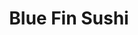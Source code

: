 ---
layout: place
title: "Blue Fin Sushi"
permalink: /washington/bellingham/blue-fin-sushi.html
stateAbbr: WA
stateName: Washington
cityName: Bellingham
place_id: ChIJG7vIOMWjhVQRfE5HH3J8n9I
photos:
  - name: >-
      places/ChIJG7vIOMWjhVQRfE5HH3J8n9I/photos/AeeoHcKRJQ2X-fKYnmXAXK-M46sE-x_3JxSkgfuEdPmUfM3WavoQgZ4RXQryeit2hqCsbBMEvZXzlcjZx1FLSQ7SUD8QKyBudNEUCTvBu_TfwqSJTV_SADeTWnhaSzkZrcNy4jAOfMOnu9fGYF2wenZMoz6vt8mLFKqZOImPivG9E8kpB0defcZsJMQPZ-9fn1LpoPCkhv4cZ9HTjjs4wX1YGH3dT5eZSQ42kxZagDJy2Pey_3YqulkQI1bjiluDcKhvPQweMNVg-T3sXQtUVx9vMdy8gK4wNsuN4owzb73GnFJw2nk7pOx8P3ONJoxmdXcioiJHGlJht2al21Hhe1GPFORfEk4j1qQHlq9EoqzpRkpjVIjYq3oCE7iY3N2teCzHRCb9JVxduqNYDXDeCTUkOJ5nYLhhZlCxOG6HwMjsjj8FGILW
    widthPx: 3000
    heightPx: 2950
    authorAttributions:
      - displayName: Craig Wear
        uri: https://maps.google.com/maps/contrib/103569110260729299824
        photoUri: >-
          https://lh3.googleusercontent.com/a/ACg8ocIMOBs6_g0u8QFytsAymfHsn3H5uYNxi-opDmKMJ3juBkywYthj=s100-p-k-no-mo
    flagContentUri: >-
      https://www.google.com/local/imagery/report/?cb_client=maps_api_places.places_api&image_key=!1e10!2sCIHM0ogKEICAgIC9hNv8uAE&hl=en-US
    googleMapsUri: >-
      https://www.google.com/maps/place//data=!3m4!1e2!3m2!1sCIHM0ogKEICAgIC9hNv8uAE!2e10!4m2!3m1!1s0x5485a3c538c8bb1b:0xd29f7c721f474e7c
  - name: >-
      places/ChIJG7vIOMWjhVQRfE5HH3J8n9I/photos/AeeoHcJMIb0L4pjLcOxDdRY0bKFIQIEe0U_J5H5b4j3A4Me31jGe8hBdZddsGpewwUYnfkF9n2ETyWR8gkH-ZqUrG07uBfOMfbNa40Ruat1eIvIvxSCkkk0dIfBYcwMcTcnMqhovRa5doOnTpHvwYkmm7YFs_ntmRkaC5uf-3nLrvWMAiUFr1Id9Q-Bt0DT8EzRoo-F6n-7AliyNILpIorJJVOyEdT9yXX_IN3aql2JmRYHkDg52aLRRd0RRt8uJYEPehalbXsGHsrjxee1l0EuxFtSJ4oqbty4f6gQ5uDmDP8oUjQ
    widthPx: 2048
    heightPx: 1536
    authorAttributions:
      - displayName: Blue Fin Sushi
        uri: https://maps.google.com/maps/contrib/103883480770383476353
        photoUri: >-
          https://lh3.googleusercontent.com/a-/ALV-UjWIBI2dfup1-9oHS4qbDKmqlgTB2YmDMh34ytQ12MANeisnsMY=s100-p-k-no-mo
    flagContentUri: >-
      https://www.google.com/local/imagery/report/?cb_client=maps_api_places.places_api&image_key=!1e10!2sAF1QipMwek_ZB0KiZ1OT71tOi3uK4FNqgBZQC7QuDKhw&hl=en-US
    googleMapsUri: >-
      https://www.google.com/maps/place//data=!3m4!1e2!3m2!1sAF1QipMwek_ZB0KiZ1OT71tOi3uK4FNqgBZQC7QuDKhw!2e10!4m2!3m1!1s0x5485a3c538c8bb1b:0xd29f7c721f474e7c
  - name: >-
      places/ChIJG7vIOMWjhVQRfE5HH3J8n9I/photos/AeeoHcLIcD2BBaVCuFLEXhoMQlWSBO5GmOBGVZ4t01HJ-Lz2OIbnOOJYucKm8v2kBj_zZAjkg1xRyQtCyzcAMEII7t1tqW0eZBLLElh6v6ae9ajsgJSYinpFeLLesZO6VqOHZizeZQE7DuBbUhMjLvpYbC4QuHfa0k3AFgJ5RgY9VpXn8Yu0y6F7-h9gc1wubSIFQy5RuqUjekJxysd8J1lWj9gS56IX2HwPnRR5Fuq8acWt5hJmlDhDr6Ddwdu6P6_XsGoLO5PCu3fgjnMiMnBfyRaJZ5iDFuEg2B-yguEIgH3pFKrdmUAMRirWqHUKsErrsgtrR3Md8x2cIqWoIv8bTLRTeFDCHzFYFDM4HSQO7GSJAlnF4KFZ8PBfImv35soEbN3NNrL3Mt0cDDoYnaKiwMguhNqvJWOqTdYymGK-aEXatg
    widthPx: 4032
    heightPx: 1816
    authorAttributions:
      - displayName: Bim S
        uri: https://maps.google.com/maps/contrib/113890215498253841598
        photoUri: >-
          https://lh3.googleusercontent.com/a/ACg8ocLZCEq-tjjAo_wFnCNX4kq5apTkVAiAoWVMqTwK5JG2VPcaBQ=s100-p-k-no-mo
    flagContentUri: >-
      https://www.google.com/local/imagery/report/?cb_client=maps_api_places.places_api&image_key=!1e10!2sCIHM0ogKEICAgMDIpI6FUw&hl=en-US
    googleMapsUri: >-
      https://www.google.com/maps/place//data=!3m4!1e2!3m2!1sCIHM0ogKEICAgMDIpI6FUw!2e10!4m2!3m1!1s0x5485a3c538c8bb1b:0xd29f7c721f474e7c
  - name: >-
      places/ChIJG7vIOMWjhVQRfE5HH3J8n9I/photos/AeeoHcIS02vHScnX0uR9x2NiRXmKAmKZM7lHW22y6jcb9JRH28XEzPPw0CNBzqZ2YorF68Az7d3o8r6__PfjKUsdQJz-jshAi_m5nRk8yh2DRfgZKTyZ4jKfhkbLtzNj8LKM05jHGldXF30kLt9qATT4J0U8xhp3DT5xPqM3eTikiWHC5RPlbyT1axaqinfsy9kPTTDBuqcQ4stJStKpy-wTWWzSo3GPkynTRnylnlLAIOHuoWDm11Ceo3COcxrwAoFgRfJxplHgh_jfRlHAVPFCQ5LruWjjbS4Dhl3MWmj4AolYS9UnmLl2Qv3ImtQPzg0udlJMgmC9T38fZHYU1Lk4SVzdtRKs5XnR8WE42g4ZT60Hkf8FCu_5gwCHgJe_jF27lXvV_pIpVV56a7qKPCWvvgVtuf64iuZCSmXXf-SUdgtsZFbV
    widthPx: 4032
    heightPx: 2268
    authorAttributions:
      - displayName: manpreet Mikey sandhu
        uri: https://maps.google.com/maps/contrib/104108806742142085021
        photoUri: >-
          https://lh3.googleusercontent.com/a-/ALV-UjXrVNucdxKExWm0W7eb5sU7qf_TXaj2R9EUHyfQzIhJbNOezCmOcg=s100-p-k-no-mo
    flagContentUri: >-
      https://www.google.com/local/imagery/report/?cb_client=maps_api_places.places_api&image_key=!1e10!2sCIHM0ogKEICAgMCA0Nzt5gE&hl=en-US
    googleMapsUri: >-
      https://www.google.com/maps/place//data=!3m4!1e2!3m2!1sCIHM0ogKEICAgMCA0Nzt5gE!2e10!4m2!3m1!1s0x5485a3c538c8bb1b:0xd29f7c721f474e7c
  - name: >-
      places/ChIJG7vIOMWjhVQRfE5HH3J8n9I/photos/AeeoHcK8HxrtzmnL4v2Tog-da9V4PXZLCeQZRPjANtOC6lGvcm1tZ_69GcHHu89dRGz5m6suW42j5zmSzEsU_6m6HgUMxNaLlCj8tcJRy5gOSy_FR5dEMZUmkGLAyqWaBNxhOMxeEMrExbdAYk5dA6cWvocaP0IK64URn7vazF_pAWPaqsJfinPvl1o6kmBZYRaVCjPGZY9MhF6uKyimKR8GmTQILhSnVldrnuJbJC5JVObUPBE_RKU3n7JbBCcvc13oInWIAUAR68Aq8T_F_SeUiiQI84otN_yX6I4-VfkVEVi4rIy9LjaAdSdAlIRyRZT3DQThwwy7VJF0r9T2rnhoO-WwyZNBYqzdOnfbzvYsNZWQjkop8TAlXu2m_U89VaVRZvltOJ65uaz8dqgiiN5dYsbMi4NldKapEvZ57c2jpY0ifkTO
    widthPx: 4032
    heightPx: 2268
    authorAttributions:
      - displayName: Craig Johnson
        uri: https://maps.google.com/maps/contrib/110648342148947637821
        photoUri: >-
          https://lh3.googleusercontent.com/a/ACg8ocLHYc_KX8jVjM1EqjfvQu304OSChoZgYUkr4ijG-TFif8471A=s100-p-k-no-mo
    flagContentUri: >-
      https://www.google.com/local/imagery/report/?cb_client=maps_api_places.places_api&image_key=!1e10!2sCIHM0ogKEICAgICJkOSizwE&hl=en-US
    googleMapsUri: >-
      https://www.google.com/maps/place//data=!3m4!1e2!3m2!1sCIHM0ogKEICAgICJkOSizwE!2e10!4m2!3m1!1s0x5485a3c538c8bb1b:0xd29f7c721f474e7c
  - name: >-
      places/ChIJG7vIOMWjhVQRfE5HH3J8n9I/photos/AeeoHcJ0pgm3ZSzwcmgah10rTetpv9h-wpmImC3NTyfAx2w5KcNHkqOPjGqm2AwdU8LhAR0JCeWhnOiBAx6teRyXQduwDjHGIfnRAiWsuAEBKic3VeteLeqQMfdSUN9LLRSSVE8LJMroBlOfMdOpAhH4RdUWLJmbbo0TbkkSi-msNbr7O6QSE12WSGmeYlw1KLIY15w-h0nFfem06HvvbOCLYb_TzswGEXAUeE3E28opaqKcuXyC_hj2x1ZIhoAJPJTN7hC9b7xjSPuFvTfqFOGdHGx0_M-Ncn2oHHgn4rJ-x5l6NeJPg5InJ6nH1B8O7yXolsurIhqXPIndFVKiObi3NGTYsnJWy9blphU09yyYr60Yo_yJfnlAFIu4gbFZJy6eRilm1cGxITpnytx3HDq2vm7_-QypgFl9_reKS7GcgM0KyA
    widthPx: 3024
    heightPx: 4032
    authorAttributions:
      - displayName: Mayumi Ozaki Todd (尾崎真由美)
        uri: https://maps.google.com/maps/contrib/104923573595483041653
        photoUri: >-
          https://lh3.googleusercontent.com/a-/ALV-UjXSjlYQ2TU0g4_TcZHp9HWTNzWmDV3S74kp0mULROmn-JMBbTHVQA=s100-p-k-no-mo
    flagContentUri: >-
      https://www.google.com/local/imagery/report/?cb_client=maps_api_places.places_api&image_key=!1e10!2sCIHM0ogKEICAgIC1tJOBRQ&hl=en-US
    googleMapsUri: >-
      https://www.google.com/maps/place//data=!3m4!1e2!3m2!1sCIHM0ogKEICAgIC1tJOBRQ!2e10!4m2!3m1!1s0x5485a3c538c8bb1b:0xd29f7c721f474e7c
  - name: >-
      places/ChIJG7vIOMWjhVQRfE5HH3J8n9I/photos/AeeoHcJQre1TnXEy4XYkXZ_1rMoETEbt6bnzsepqob3e7BeL_fqihiHhEH_yvHisHvZsbyH2rDog6CJJa7n4LNuuAUb7fVzK9D0r2YMvw2FcgwG1urioUK8LpW-P7WAmMoLsLvj4WEXpgupqpdx0QWxtWmAAJHT8EGMLukPq6QlezHyngXA17yE59fDzyyQrYewOxU_lbhHL4vA7jYKeyf8y6Fc1ZJkbphgdLi-SmfXaVY8ijh7in_niYRTSeDYSeeMAeADcPJJdnO9xQqhSSKJGimpPnXoDfazPc1olbMN9hjoUgJiK_r5PH31XQ8A-WRGdJe7AT_XxG4qrGG2bGEKCDQubgz_55C03opsHN7575cjvZqMcn0BeDZbJrL1G36ClWR9wSs0ejRlhRq7CqRd1UD4eNWPPzkO8ZgdzJuw_0HHLgFI
    widthPx: 4032
    heightPx: 2268
    authorAttributions:
      - displayName: Cecilia Seto
        uri: https://maps.google.com/maps/contrib/113974126710916368501
        photoUri: >-
          https://lh3.googleusercontent.com/a-/ALV-UjV4tQY5iCghTex2VN1zk5v5leBR42vylckMgxIZ3Xtk6cjrc7SwbA=s100-p-k-no-mo
    flagContentUri: >-
      https://www.google.com/local/imagery/report/?cb_client=maps_api_places.places_api&image_key=!1e10!2sCIHM0ogKEICAgIDjuITp1gE&hl=en-US
    googleMapsUri: >-
      https://www.google.com/maps/place//data=!3m4!1e2!3m2!1sCIHM0ogKEICAgIDjuITp1gE!2e10!4m2!3m1!1s0x5485a3c538c8bb1b:0xd29f7c721f474e7c
  - name: >-
      places/ChIJG7vIOMWjhVQRfE5HH3J8n9I/photos/AeeoHcKEeW1475sZ8byEdNtLEmF69b-zfRtoFPXpyBfCd36Et7znHCu4eO7vtm4Z13PMfF3jhmGdKIi7UMQIlJcZxsn_JvtRXco_1A2yyqpfiwpDCbbcVkHDUMCyL1iwn5ZWqg23ejBeuIB5R06HRJ1QhQGYxFpf2P8ulSJ2fqGLqsqRjCLOyQ8StpEDLzBsF8CVReeLMi5Mu4m2EEvlAuDdzScRtlnY3WtkDsZT16AQzzOyJEA_yHAB5mqBV9Ma4I9OXFhlBlCrsAnEetHFBNsjQC4DLJkioR7KykXsE4VWtMdIseQYIi8W1d0rilKGZ4p81IvYWyZcu0cDX4OW2_9il7kzKuGJ4jUf1QoQGKe4qedinzUC7YFWCwqVFWyh9Z45awpfhVy9-y_JiJe6g_9FN7mR6CPANmfI4yj15XvYD_tEOKUa
    widthPx: 1242
    heightPx: 2208
    authorAttributions:
      - displayName: Amy Dominguez
        uri: https://maps.google.com/maps/contrib/103526628257502708945
        photoUri: >-
          https://lh3.googleusercontent.com/a-/ALV-UjWYyCaxUI-S4-H9mJY_brO1ztq8A_rLLrRB9dqQUgavedJUJHaI=s100-p-k-no-mo
    flagContentUri: >-
      https://www.google.com/local/imagery/report/?cb_client=maps_api_places.places_api&image_key=!1e10!2sCIHM0ogKEICAgIDr4LnvzwE&hl=en-US
    googleMapsUri: >-
      https://www.google.com/maps/place//data=!3m4!1e2!3m2!1sCIHM0ogKEICAgIDr4LnvzwE!2e10!4m2!3m1!1s0x5485a3c538c8bb1b:0xd29f7c721f474e7c
  - name: >-
      places/ChIJG7vIOMWjhVQRfE5HH3J8n9I/photos/AeeoHcIRtojGC0NTAwfjGHKZ__jOpI0_RifotuQhROUfeXntZTgX5E58uW9hy1Edoh2T3zmuLvqyA5pZCXIXaNx1IxwRoMcNDGYM9jwX_5z9gS0ZATzTZQBTFX49_iNHBxrrZkvea20f9lIdGGdRJaq5W7M6CTwUZQ1orptqwzdSB9EBtpNrpgRelFVSt5w7CZtWqry_Ch6-herv86pQEOZ7Ae5CwQlr_hJd8Eek91NhTvHybcRbyxBKv4cZpzGL4IrXxkHgIVgICUC3ctobvp8rZc-7iWNwuA2Fcu0KVXhE8s5Mxa3dqPJQIp9R94oIud2KPgYsp8DAZXw04iLC9mXfIum_Ca7QaSE3ayRZsxCwF5hq0Ld1kCuEHWGI2_R1WQiaCFBFJlcABq39ygXoyGohZIbZ3sQESbMtGLqMkmKMkfa1Xd6e
    widthPx: 4032
    heightPx: 2268
    authorAttributions:
      - displayName: Craig Johnson
        uri: https://maps.google.com/maps/contrib/110648342148947637821
        photoUri: >-
          https://lh3.googleusercontent.com/a/ACg8ocLHYc_KX8jVjM1EqjfvQu304OSChoZgYUkr4ijG-TFif8471A=s100-p-k-no-mo
    flagContentUri: >-
      https://www.google.com/local/imagery/report/?cb_client=maps_api_places.places_api&image_key=!1e10!2sCIHM0ogKEICAgICJkOSi7wE&hl=en-US
    googleMapsUri: >-
      https://www.google.com/maps/place//data=!3m4!1e2!3m2!1sCIHM0ogKEICAgICJkOSi7wE!2e10!4m2!3m1!1s0x5485a3c538c8bb1b:0xd29f7c721f474e7c
  - name: >-
      places/ChIJG7vIOMWjhVQRfE5HH3J8n9I/photos/AeeoHcIbv_h_UY0AletaECX4n_nAE8Vb9bk-uiDyuZzKFKPTxDZXxQ0GqpM3Q1IWeCeyuZgO10q6S8x09Lm_cNXZ3IKpUW_ohnGRM1CeBtl-mSQMlPK1YCc7OtG_G2iw9tGBPtz2Iqts-KqrZgla2gSZ2RT-pRzZuoreFpEdglZB78STKl2CCk0-2m4GjjyJRjI0ZWldar7fiQfB3kvGxBW1qpnpz1WWKbDCpuxhZhGLooYRlpOgDKUIkQONc5Xj9Lw1OIpBZcDmqQ1qdP9oFF9y2COaFaVFzkVW72gXCd2zw-_lfOEDoIa9WaeBYAlTDpW8PnJV16IjIzKXzeGdE00ajGz6hLkN9LrD_n4_yARSkcMqVKTfp4jRlEkFcEIJfIBr9Is_XNVW_12NMbvQ-QGTd9vsNJ4JoRUut0MPYIngLwl3gw
    widthPx: 3024
    heightPx: 4032
    authorAttributions:
      - displayName: Mary Bennett
        uri: https://maps.google.com/maps/contrib/102198029993449787312
        photoUri: >-
          https://lh3.googleusercontent.com/a-/ALV-UjXkBjRlw13uTsoviF15ayxmOgmhz65bC_5E8nQmMdWmIJ10dlk=s100-p-k-no-mo
    flagContentUri: >-
      https://www.google.com/local/imagery/report/?cb_client=maps_api_places.places_api&image_key=!1e10!2sCIHM0ogKEICAgICTnMz8XQ&hl=en-US
    googleMapsUri: >-
      https://www.google.com/maps/place//data=!3m4!1e2!3m2!1sCIHM0ogKEICAgICTnMz8XQ!2e10!4m2!3m1!1s0x5485a3c538c8bb1b:0xd29f7c721f474e7c
address: 102 S Samish Way STE 105, Bellingham, WA 98225, USA
street: 102 S Samish Way STE 105
city: Bellingham
state: WA
zip: '98225'
country: USA
neighborhood: Sehome
latitude: '48.735199'
longitude: '-122.470375'
accessibility_options:
  wheelchairAccessibleParking: true
  wheelchairAccessibleEntrance: true
  wheelchairAccessibleRestroom: true
  wheelchairAccessibleSeating: true
business_status: OPERATIONAL
name: Blue Fin Sushi
google_maps_links:
  directionsUri: >-
    https://www.google.com/maps/dir//''/data=!4m7!4m6!1m1!4e2!1m2!1m1!1s0x5485a3c538c8bb1b:0xd29f7c721f474e7c!3e0
  placeUri: https://maps.google.com/?cid=15176986098854743676
  writeAReviewUri: >-
    https://www.google.com/maps/place//data=!4m3!3m2!1s0x5485a3c538c8bb1b:0xd29f7c721f474e7c!12e1
  reviewsUri: >-
    https://www.google.com/maps/place//data=!4m4!3m3!1s0x5485a3c538c8bb1b:0xd29f7c721f474e7c!9m1!1b1
  photosUri: >-
    https://www.google.com/maps/place//data=!4m3!3m2!1s0x5485a3c538c8bb1b:0xd29f7c721f474e7c!10e5
primary_type: Japanese Restaurant
opening_hours:
  regular: null
  current: null
secondary_opening_hours:
  regular:
    weekdayDescriptions: null
    type: null
  current:
    weekdayDescriptions: null
    type: null
phone: null
price_level: null
price_range: null
rating: null
rating_count: 0
website: null
description: null
reviews: null
parking_options: null
payment_options: null
allow_dogs: null
curbside_pickup: null
delivery: null
dine_in: null
good_for_children: null
good_for_groups: null
good_for_sports: null
live_music: null
menu_for_children: null
outdoor_seating: null
reservable: null
restroom: null
serves_beer: null
serves_breakfast: null
serves_brunch: null
serves_cocktails: null
serves_coffee: null
serves_dinner: null
serves_dessert: null
serves_lunch: null
serves_vegetarian_food: null
serves_wine: null
takeout: null

---